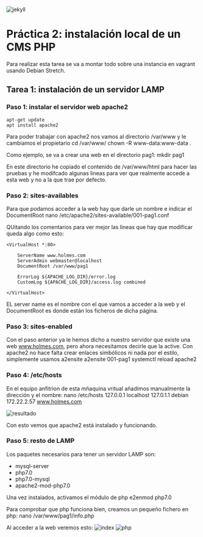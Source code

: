 ![jekyll](/img/header.jpg)  

# Práctica 2: instalación local de un CMS PHP

Para realizar esta tarea se va a montar todo sobre una instancia en vagrant usando Debian Stretch.

## Tarea 1: instalación de un servidor LAMP

### Paso 1: instalar el servidor web apache2
	apt-get update
	apt install apache2

Para poder trabajar con apache2 nos vamos al directorio /var/www y le cambiamos el propietario
	cd /var/www/
 	chown -R www-data:www-data .

Como ejemplo, se va a crear una web en el directorio pag1:
	mkdir pag1

En este directorio he copiado el contenido de /var/www/html para hacer las pruebas y he modifcado algunas lineas para ver que realmente accede a esta web y no a la que trae por defecto.

### Paso 2: sites-availables
Para que podamos acceder a la web hay que darle un nombre e indicar el DocumentRoot
	nano /etc/apache2/sites-available/001-pag1.conf 

QUitando los comentarios para ver mejor las lineas que hay que modificar queda algo como esto: 

	<VirtualHost *:80>
        
        ServerName www.holmes.com
        ServerAdmin webmaster@localhost
        DocumentRoot /var/www/pag1

        ErrorLog ${APACHE_LOG_DIR}/error.log
        CustomLog ${APACHE_LOG_DIR}/access.log combined
		
	</VirtualHost>
	
EL server name es el nombre con el que vamos a acceder a la web y el DocumentRoot es donde están los ficheros de dicha página.

### Paso 3: sites-enabled
Con el paso anterior ya le hemos dicho a nuestro servidor que existe una web www.holmes.com, pero ahora necesitamos decirle que la active. Con apache2 no hace falta crear enlaces simbólicos ni nada por el estilo, simplemente usamos a2ensite
	a2ensite 001-pag1
	systemctl reload apache2

### Paso 4: /etc/hosts
En el equipo anfitrion de esta mñaquina vritual añadimos manualmente la dirección y el nombre:
	nano /etc/hosts
	127.0.0.1       localhost
	127.0.1.1       debian
	172.22.2.57     www.holmes.com

![resultado](/img/sinphp.png)  

Con esto vemos que apache2 está instalado y funcionando.

### Paso 5: resto de LAMP
Los paquetes necesarios para tener un servidor LAMP son:
- mysql-server
- php7.0
- php7.0-mysql
- apache2-mod-php7.0

Una vez instalados, activamos el módulo de php
	e2enmod php7.0

Para comprobar que php funciona bien, creamos un pequeño fichero en php:
	nano /var/www/pag1/info.php
	<?php
		phpinfo();
	?>

Al acceder a la web veremos esto:
![index](/img/index.png)
![php](/img/holmes.png)